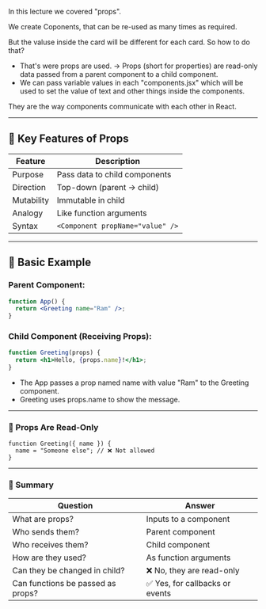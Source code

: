 In this lecture we covered "props".

We create Coponents, that can be re-used as many times as required.

But the valuse inside the card will be different for each card. So how to do that?
- That's were props are used. -> Props (short for properties) are read-only data passed from a parent component to a child component.
- We can pass variable values in each "components.jsx" which will be used to set the value of text and other things inside the components.

They are the way components communicate with each other in React.

---

## 🔑 Key Features of Props

| Feature       | Description                                      |
|---------------|--------------------------------------------------|
| Purpose       | Pass data to child components                    |
| Direction     | Top-down (parent → child)                        |
| Mutability    | Immutable in child                               |
| Analogy       | Like function arguments                          |
| Syntax        | `<Component propName="value" />`                 |

---

## 🧪 Basic Example

### Parent Component:

```jsx
function App() {
  return <Greeting name="Ram" />;
}
```

### Child Component (Receiving Props):

```jsx
function Greeting(props) {
  return <h1>Hello, {props.name}!</h1>;
}
```

- The App passes a prop named name with value "Ram" to the Greeting component.
- Greeting uses props.name to show the message.
---

### 📌 Props Are Read-Only

```
function Greeting({ name }) {
  name = "Someone else"; // ❌ Not allowed
}
```


---

### 🧾 Summary

| Question                          | Answer                         |
| --------------------------------- | ------------------------------ |
| What are props?                   | Inputs to a component          |
| Who sends them?                   | Parent component               |
| Who receives them?                | Child component                |
| How are they used?                | As function arguments          |
| Can they be changed in child?     | ❌ No, they are read-only       |
| Can functions be passed as props? | ✅ Yes, for callbacks or events |


